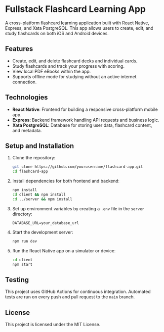 # Fullstack Flashcard Learning App

A cross-platform flashcard learning application built with React Native, Express, and Xata PostgreSQL. This app allows users to create, edit, and study flashcards on both iOS and Android devices.

## Features

- Create, edit, and delete flashcard decks and individual cards.
- Study flashcards and track your progress with scoring.
- View local PDF eBooks within the app.
- Supports offline mode for studying without an active internet connection.

## Technologies

- **React Native**: Frontend for building a responsive cross-platform mobile app.
- **Express**: Backend framework handling API requests and business logic.
- **Xata PostgreSQL**: Database for storing user data, flashcard content, and metadata.

## Setup and Installation

1. Clone the repository:
    ```bash
    git clone https://github.com/yourusername/flashcard-app.git
    cd flashcard-app
    ```

2. Install dependencies for both frontend and backend:
    ```bash
    npm install
    cd client && npm install
    cd ../server && npm install
    ```

3. Set up environment variables by creating a `.env` file in the `server` directory:
    ```
    DATABASE_URL=your_database_url
    ```

4. Start the development server:
    ```bash
    npm run dev
    ```

5. Run the React Native app on a simulator or device:
    ```bash
    cd client
    npm start
    ```

## Testing

This project uses GitHub Actions for continuous integration. Automated tests are run on every push and pull request to the `main` branch.

## License

This project is licensed under the MIT License.
